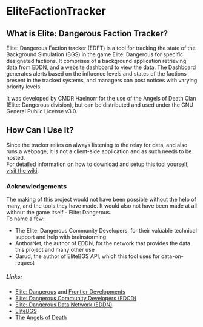 # EliteFactionTracker
## What is Elite: Dangerous Faction Tracker?  
Elite: Dangerous Faction tracker (EDFT) is a tool for tracking the state of the Background Simulation (BGS) in the game Elite: Dangerous for specific designated factions. It comprises of a background application retrieving data from EDDN, and a website dashboard to view the data.
The Dashboard generates alerts based on the influence levels and states of the factions present in the tracked systems, and managers can post notices with varying priority levels.

It was developed by CMDR Haelnorr for the use of the Angels of Death Clan (Elite: Dangerous division), but can be distributed and used under the GNU General Public License v3.0.

## How Can I Use It?
Since the tracker relies on always listening to the relay for data, and also runs a webpage, it is not a client-side application and as such needs to be hosted.  
For detailed information on how to download and setup this tool yourself, [visit the wiki](https://github.com/Haelnorr/EliteFactionTracker/wiki).


### Acknowledgements  
The making of this project would not have been possible without the help of many, and the tools they have made.
It would also not have been made at all without the game itself - Elite: Dangerous.  
To name a few:  
- The Elite: Dangerous Community Developers, for their valuable technical support and help with brainstorming
- AnthorNet, the author of EDDN, for the network that provides the data this project and many other use
- Garud, the author of EliteBGS API, which this tool uses for data-on-request
##### Links:  
 - [Elite: Dangerous](https://www.elitedangerous.com/) and [Frontier Developments](https://www.frontier.co.uk/)
 - [Elite: Dangerous Community Developers (EDCD)](https://edcd.github.io/)
 - [Elite: Dangerous Data Network (EDDN)](https://github.com/EDSM-NET/EDDN/wiki)
 - [EliteBGS](https://elitebgs.app/)
 - [The Angels of Death](https://www.clanaod.net/)

